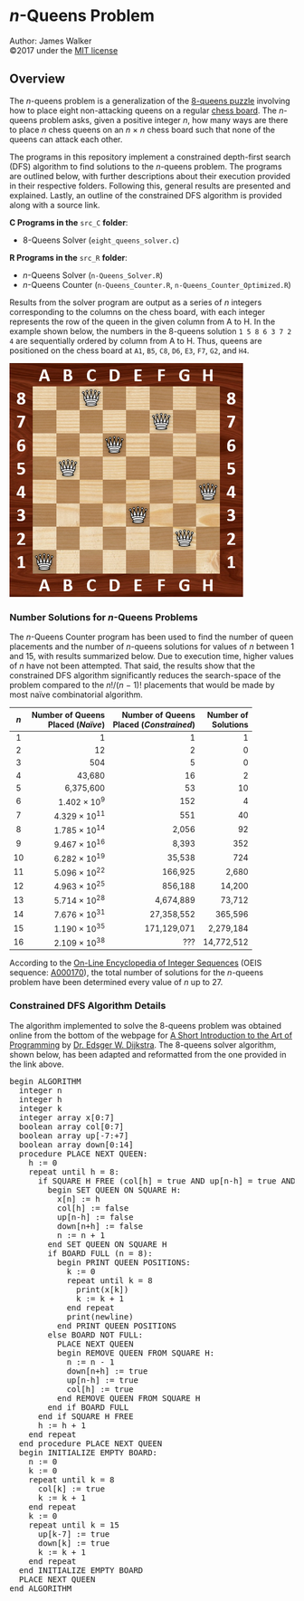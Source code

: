 # _n_-Queens Problem  
Author: James Walker  
©2017 under the [MIT license](www.opensource.org/licenses/mit-license.php)  

## Overview  
The _n_-queens problem is a generalization of the [8-queens puzzle](wikipedia.org/wiki/Eight_queens_puzzle) involving how to place eight non-attacking queens on a regular [chess board](wikipedia.org/wiki/Chessboard). The _n_-queens problem asks, given a positive integer _n_,  how many ways are there to place _n_ chess queens on an _n_ × _n_ chess board such that none of the queens can attack each other.  

The programs in this repository implement a constrained depth-first search (DFS) algorithm to find solutions to the _n_-queens problem. The programs are outlined below, with further descriptions about their execution provided in their respective folders. Following this, general results are presented and explained. Lastly, an outline of the constrained DFS algorithm is provided along with a source link.  

**C Programs in the** `src_C` **folder**:  
- 8-Queens Solver (`eight_queens_solver.c`)  

**R Programs in the** `src_R` **folder**:  
- _n_-Queens Solver (`n-Queens_Solver.R`)  
- _n_-Queens Counter (`n-Queens_Counter.R`, `n-Queens_Counter_Optimized.R`)  

Results from the solver program are output as a series of _n_ integers corresponding to the columns on the chess board, with each integer represents the row of the queen in the given column from A to H. In the example shown below, the numbers in the 8-queens solution `1 5 8 6 3 7 2 4` are sequentially ordered by column from A to H. Thus, queens are positioned on the chess board at `A1`, `B5`, `C8`, `D6`, `E3`, `F7`, `G2`, and `H4`.  

<img src="./img/8-Queens_Example.png" title="One Solution to the 8-Queens Problem" alt="8-Queens Solution Example" height="413" width="413"/>   
  
### Number Solutions for _n_-Queens Problems  
The _n_-Queens Counter program has been used to find the number of queen placements and the number of _n_-queens solutions for values of _n_ between 1 and 15, with results summarized below. Due to execution time, higher values of _n_ have not been attempted. That said, the results show that the constrained DFS algorithm significantly reduces the search-space of the problem compared to the _n_!/(_n_ − 1)! placements that would be made by most naïve combinatorial algorithm.  

| <div><em>n</em></div> | <div>Number of Queens</div><div>Placed (<em>Naïve</em>)</div> | <div>Number of Queens</div><div>Placed (<em>Constrained</em>)</div> | <div>Number of</div><div>Solutions</div> |  
|:--:|------------------------:|------------:|-----------:|  
|  1 |                       1 |           1 |          1 |  
|  2 |                      12 |           2 |          0 |  
|  3 |                     504 |           5 |          0 |  
|  4 |                  43,680 |          16 |          2 |  
|  5 |               6,375,600 |          53 |         10 |  
|  6 |  1.402 × 10<sup>9</sup> |         152 |          4 |  
|  7 | 4.329 × 10<sup>11</sup> |         551 |         40 |  
|  8 | 1.785 × 10<sup>14</sup> |       2,056 |         92 |  
|  9 | 9.467 × 10<sup>16</sup> |       8,393 |        352 |  
| 10 | 6.282 × 10<sup>19</sup> |      35,538 |        724 |  
| 11 | 5.096 × 10<sup>22</sup> |     166,925 |      2,680 |  
| 12 | 4.963 × 10<sup>25</sup> |     856,188 |     14,200 |  
| 13 | 5.714 × 10<sup>28</sup> |   4,674,889 |     73,712 |  
| 14 | 7.676 × 10<sup>31</sup> |  27,358,552 |    365,596 |  
| 15 | 1.190 × 10<sup>35</sup> | 171,129,071 |  2,279,184 |  
| 16 | 2.109 × 10<sup>38</sup> |         ??? | 14,772,512 |  

According to the [On-Line Encyclopedia of Integer Sequences](oeis.org) (OEIS sequence: [A000170](oeis.org/A000170)), the total number of solutions for the _n_-queens problem have been determined every value of _n_ up to 27.  

### Constrained DFS Algorithm Details  
The algorithm implemented to solve the 8-queens problem was obtained online from the bottom of the webpage for [A Short Introduction to the Art of Programming](www.cs.utexas.edu/users/EWD/transcriptions/EWD03xx/EWD316.9.html) by [Dr. Edsger W. Dijkstra](https://en.wikipedia.org/wiki/Edsger_W._Dijkstra). The 8-queens solver algorithm, shown below, has been adapted and reformatted from the one provided in the link above.  

<pre>begin ALGORITHM  
  integer n  
  integer h  
  integer k  
  integer array x[0:7]  
  boolean array col[0:7]  
  boolean array up[-7:+7]  
  boolean array down[0:14]  
  procedure PLACE NEXT QUEEN:  
    h := 0  
    repeat until h = 8:  
      if SQUARE H FREE (col[h] = true AND up[n-h] = true AND down[n+h] = true):  
        begin SET QUEEN ON SQUARE H:  
          x[n] := h  
          col[h] := false  
          up[n-h] := false  
          down[n+h] := false  
          n := n + 1  
        end SET QUEEN ON SQUARE H  
        if BOARD FULL (n = 8):  
          begin PRINT QUEEN POSITIONS:  
            k := 0  
            repeat until k = 8  
              print(x[k])  
              k := k + 1  
            end repeat  
            print(newline)  
          end PRINT QUEEN POSITIONS  
        else BOARD NOT FULL:  
          PLACE NEXT QUEEN  
          begin REMOVE QUEEN FROM SQUARE H:  
            n := n - 1  
            down[n+h] := true  
            up[n-h] := true  
            col[h] := true  
          end REMOVE QUEEN FROM SQUARE H  
        end if BOARD FULL  
      end if SQUARE H FREE  
      h := h + 1  
    end repeat  
  end procedure PLACE NEXT QUEEN  
  begin INITIALIZE EMPTY BOARD:  
    n := 0  
    k := 0  
    repeat until k = 8  
      col[k] := true  
      k := k + 1  
    end repeat  
    k := 0  
    repeat until k = 15  
      up[k-7] := true  
      down[k] := true  
      k := k + 1  
    end repeat  
  end INITIALIZE EMPTY BOARD
  PLACE NEXT QUEEN  
end ALGORITHM</pre>   
